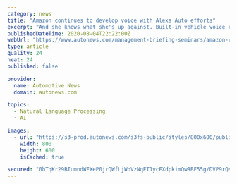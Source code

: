 ```yaml
---
category: news
title: "Amazon continues to develop voice with Alexa Auto efforts"
excerpt: "And she knows what she's up against. Built-in vehicle voice recognition systems are the No. 1 complaint from consumers year after year, she says. A majority of U.S. adults have used a voice assistant in the car for hands-free tasks, and that number is ..."
publishedDateTime: 2020-08-04T22:22:00Z
webUrl: "https://www.autonews.com/management-briefing-seminars/amazon-continues-develop-voice-alexa-auto-efforts"
type: article
quality: 24
heat: 24
published: false

provider:
  name: Automotive News
  domain: autonews.com

topics:
  - Natural Language Processing
  - AI

images:
  - url: "https://s3-prod.autonews.com/s3fs-public/styles/800x600/public/amazon_walker-MAIN_i.jpg"
    width: 800
    height: 600
    isCached: true

secured: "0hTqKr29BIumndWFXeP0jrQWfLjWbVzNqET1ycFXdpkimQwRBF55g/DVP9rQstbzUGiMnYrN6X3G0/wFwoFsYx3yx6eJ9XelKQ+61iWko7sdr4OOUqLBjJXrqY23TxjlmmPUFaPWYj3jn5HTRSBViU/upfIBC2oBljFme4qHsS6UAmhrqWBDlM+YDk/lI6iE+SKwnnddYhgR8oE8Io1voe4KJtqHldU7WQXFODNNAGqjr5auDuQ9HXdCehF8k4tLXBQewZ6kB+YtKuDmHhQ+3pHsIlEvkFlmzLWH93Ibw36OAVJwRC0Co8Hsdr7nvWXmRzdk23RjnXEkV1vXgw+nLQ==;x52OIs8RzvYS6FkAyCmuQA=="
---
```


